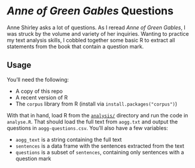# *Anne of Green Gables* Questions

Anne Shirley asks a lot of questions. As I reread *Anne of Green Gables*, I was
struck by the volume and variety of her inquiries. Wanting to practice my text
analysis skills, I cobbled together some basic R to extract all statements from
the book that contain a question mark.

## Usage

You’ll need the following:

* A copy of this repo
* A recent version of R
* The `corpus` library from R (install via `install.packages("corpus")`)

With that in hand, load R from the [`analysis/`](analysis/) directory and run
the code in `analyse.R`. That should load the full text from `aogg.txt` and
output the questions in `aogg-questions.csv`. You’ll also have a few variables:

* `aogg_text` is a string containing the full text
* `sentences` is a data frame with the sentences extracted from the text
* `questions` is a subset of `sentences`, containing only sentences with a question mark

